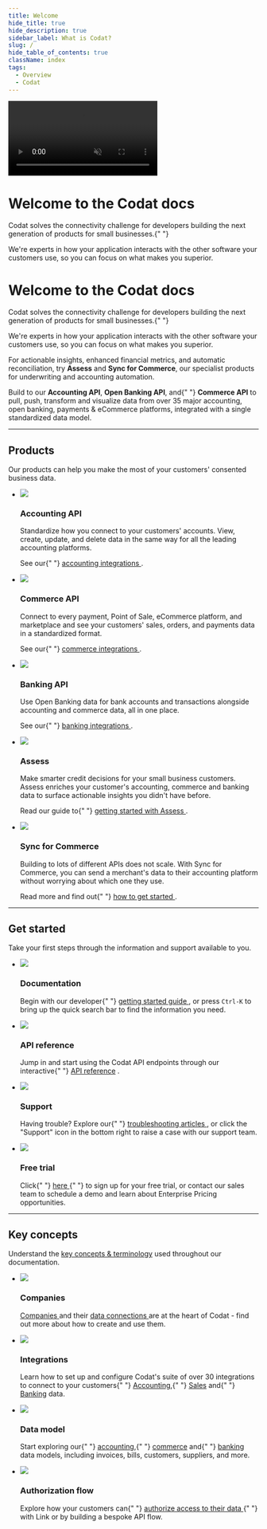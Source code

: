 ```yaml
---
title: Welcome
hide_title: true
hide_description: true
sidebar_label: What is Codat?
slug: /
hide_table_of_contents: true
className: index
tags:
  - Overview
  - Codat
---
```


<head>
  <title>
    Codat_docs | Connect to your small business customers' financial data
  </title>
  <meta
    name="description"
    content="Codat makes accessing consented business data from your customers' banking, accounting, and commerce platforms easy. Build once to our API to aggregate data, underwrite credit risk, and automate accounting for your SMB customers."
  />
  <link rel="canonical" href="/" />
  <link
    rel="alternate"
    href="/"
    hreflang="x-default"
  />
  <link rel="alternate" href="/" hreflang="en" />
  <meta property="og:url" content="https://docs.codat.io/docs" />
</head>

<div className="background-video-wrapper">
  <video autoPlay muted loop id="myVideo" className="background-video">
    <source src="/video/flux.mov" type="video/mov" />
  </video>

  <div className="banner-video">
    <h1>Welcome to the Codat docs</h1>
    <p>
      Codat solves the connectivity challenge for developers building the next
      generation of products for small businesses.{" "}
    </p>
    <p>
      We're experts in how your application interacts with the other software
      your customers use, so you can focus on what makes you superior.
    </p>
  </div>
</div>

<div className="background-video-spacer">
  <h1>Welcome to the Codat docs</h1>
  <p>
    Codat solves the connectivity challenge for developers building the next
    generation of products for small businesses.{" "}
  </p>
  <p>
    We're experts in how your application interacts with the other software your
    customers use, so you can focus on what makes you superior.
  </p>
</div>

<p>
  For actionable insights, enhanced financial metrics, and automatic
  reconciliation, try <b>Assess</b> and <b>Sync for Commerce</b>, our specialist
  products for underwriting and accounting automation.
</p>
<p>
  Build to our <b>Accounting API</b>, <b>Open Banking API</b>, and{" "}
  <b>Commerce API</b> to pull, push, transform and visualize data from over 35
  major accounting, open banking, payments & eCommerce platforms, integrated
  with a single standardized data model.
</p>

<hr />

## Products

Our products can help you make the most of your customers' consented business data.

<ul className="card-container">
  <li className="card">
    <div className="header">
      <img
        src="https://www.codat.io/wp-content/uploads/2022/03/accounting-2.png"
        className="mini-icon"
      />
      <h3>Accounting API</h3>
    </div>
    <p>
      Standardize how you connect to your customers' accounts. View, create,
      update, and delete data in the same way for all the leading accounting
      platforms.
    </p>
    <p>
      See our{" "}
      <a href="/accounting/overview" target="_blank">
        accounting integrations
      </a>
      .
    </p>
  </li>
  <li className="card">
    <div className="header">
      <img
        src="https://www.codat.io/wp-content/uploads/2022/03/Storefront-3.png"
        className="mini-icon"
      />
      <h3>Commerce API</h3>
    </div>
    <p>
      Connect to every payment, Point of Sale, eCommerce platform, and
      marketplace and see your customers' sales, orders, and payments data in a
      standardized format.
    </p>
    <p>
      See our{" "}
      <a href="/commerce/overview" target="_blank">
        commerce integrations
      </a>
      .
    </p>
  </li>
  <li className="card">
    <div className="header">
      <img
        src="https://www.codat.io/wp-content/uploads/2022/03/Bank-2.png"
        className="mini-icon"
      />
      <h3>Banking API</h3>
    </div>
    <p>
      Use Open Banking data for bank accounts and transactions alongside
      accounting and commerce data, all in one place.
    </p>
    <p>
      See our{" "}
      <a href="/banking/overview" target="_blank">
        banking integrations
      </a>
      .
    </p>
  </li>
  <li className="card">
    <div className="header">
      <img
        src="https://www.codat.io/wp-content/uploads/2022/04/assess.png"
        className="mini-icon"
      />
      <h3>Assess</h3>
    </div>
    <p>
      Make smarter credit decisions for your small business customers. Assess
      enriches your customer's accounting, commerce and banking data to surface
      actionable insights you didn't have before.
    </p>
    <p>
      Read our guide to{" "}
      <a
        href="/assess-how-to-get-started"
        target="_blank"
      >
        getting started with Assess
      </a>
      .
    </p>
  </li>
  <li className="card">
    <div className="header">
      <img
        src="https://static.codat.io/public/icons/docs/sync.png"
        className="mini-icon"
      />
      <h3>Sync for Commerce</h3>
    </div>
    <p>
      Building to lots of different APIs does not scale. With Sync for Commerce,
      you can send a merchant's data to their accounting platform without
      worrying about which one they use.
    </p>
    <p>
      Read more and find out{" "}
      <a
        href="/sync-commerce/overview"
        target="_blank"
      >
        how to get started
      </a>
      .
    </p>
  </li>
</ul>

<hr />

## Get started

Take your first steps through the information and support available to you.

<ul className="card-container">
  <li className="card">
    <div className="header">
      <img
        src="https://www.codat.io/wp-content/uploads/2022/03/accounting-2.png"
        className="mini-icon"
      />
      <h3>Documentation</h3>
    </div>
    <p>
      Begin with our developer{" "}
      <a href="/get-started-api">
        getting started guide
      </a>
      , or press
      <code>Ctrl-K</code> to bring up the quick search bar to find the information
      you need.
    </p>
  </li>
  <li className="card">
    <div className="header">
      <img
        src="https://www.codat.io/wp-content/uploads/2022/03/Stack.png"
        className="mini-icon"
      />
      <h3>API reference</h3>
    </div>
    <p>
      Jump in and start using the Codat API endpoints through our interactive{" "}
      <a href="https://docs.codat.io/reference/authentication">API reference</a>
      .
    </p>
  </li>
  <li className="card">
    <div className="header">
      <img
        src="https://www.codat.io/wp-content/uploads/2022/03/Handshake.png"
        className="mini-icon"
      />
      <h3>Support</h3>
    </div>
    <p>
      Having trouble? Explore our{" "}
      <a href="https://codat.zendesk.com/hc/en-gb" target="_blank">
        troubleshooting articles
      </a>
      , or click the "Support" icon in the bottom right to raise a case with our
      support team.
    </p>
  </li>
  <li className="card">
    <div className="header">
      <img
        src="https://www.codat.io/wp-content/uploads/2022/03/Coins.png"
        className="mini-icon"
      />
      <h3>Free trial</h3>
    </div>
    <p>
      Click{" "}
      <a href="https://signup.codat.io/" target="_blank">
        here
      </a>{" "}
      to sign up for your free trial, or contact our sales team to schedule a
      demo and learn about Enterprise Pricing opportunities.
    </p>
  </li>
</ul>

<hr />

## Key concepts

Understand the <a href="/core-concepts" target="_blank">key concepts &amp; terminology</a> used throughout our documentation.

<ul className="card-container">
  <li className="card">
    <div className="header">
      <img
        src="https://www.codat.io/wp-content/uploads/2022/03/Target-1.png"
        className="mini-icon"
      />
      <h3>Companies</h3>
    </div>
    <p>
      <a href="/core-companies" target="_blank">
        Companies
      </a>
      and their <a
        href="/core-concepts/connections"
        target="_blank"
      >
        data connections
      </a> are at the heart of Codat - find out more about how to create and use
      them.
    </p>
  </li>
  <li className="card">
    <div className="header">
      <img
        src="https://www.codat.io/wp-content/uploads/2022/03/Handshake.png"
        className="mini-icon"
      />
      <h3>Integrations</h3>
    </div>
    <p>
      Learn how to set up and configure Codat's suite of over 30 integrations to
      connect to your customers{" "}
      <a href="/accounting/overview">Accounting</a>,{" "}
      <a href="/commerce/overview">Sales</a> and{" "}
      <a href="/banking/overview">Banking</a> data.
    </p>
  </li>
  <li className="card">
    <div className="header">
      <img
        src="https://www.codat.io/wp-content/uploads/2022/03/Stack.png"
        className="mini-icon"
      />
      <h3>Data model</h3>
    </div>
    <p>
      Start exploring our{" "}
      <a href="/datamodel-accounting">accounting</a>,{" "}
      <a href="/datamodel-commerce">commerce</a> and{" "}
      <a href="/data-model-banking">banking</a> data
      models, including invoices, bills, customers, suppliers, and more.
    </p>
  </li>
  <li className="card">
    <div className="header">
      <img
        src="https://www.codat.io/wp-content/uploads/2022/04/say-yes.png"
        className="mini-icon"
      />
      <h3>Authorization flow</h3>
    </div>
    <p>
      Explore how your customers can{" "}
      <a href="/auth-flow">
        authorize access to their data
      </a>{" "}
      with Link or by building a bespoke API flow.
    </p>
  </li>
</ul>
